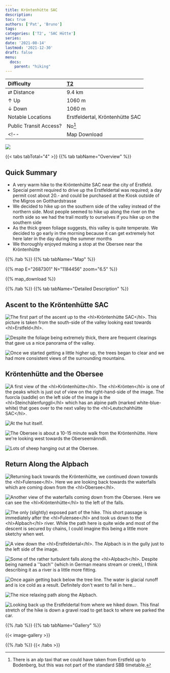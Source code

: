 ```yaml
---
title: Kröntenhütte SAC
description: 
toc: true
authors: ['Pat', 'Bruno']
tags:
categories: ['T2', 'SAC Hütte']
series:
date: '2021-08-14'
lastmod: '2021-12-30'
draft: false
menu:
  docs:
    parent: "hiking"
---
```

<link href="../../../style.css" rel="stylesheet"></link>

| Difficulty | [T2](../overview/#wanderskala) |
| :--- | :--- |
| &#8644; Distance | 9.4 km |
| &#8593; Up | 1060 m |
| &#8595; Down | 1060 m |
| Notable Locations | Erstfeldertal, Kröntenhütte SAC |
| Public Transit Access? | No[^1] |
<!-- | Map Download | [PDF](.pdf), [GPX](.gpx) | -->

![](IMG_1975.JPG)

{{< tabs tabTotal="4" >}}
{{% tab tabName="Overview" %}}

## Quick Summary

- A very warm hike to the <hl>Kröntenhütte SAC</hl> near the city of <hl>Erstfeld</hl>.
- <hl>Special permit required</hl> to drive up the <hl>Erstfeldertal</hl> was required; a day permit cost about 20.- and could be purchased at the Kiosk outside of the Migros on Gotthardstrasse
- We decided to hike up on the southern side of the valley instead of the northern side.  Most people seemed to hike up along the river on the north side so we had the trail mostly to ourselves if you hike up on the southern side
- As the thick green foliage suggests, this valley is quite temperate.  We decided to go early in the morning because it can get extremely hot here later in the day during the summer months
- We thoroughly enjoyed making a stop at the <hl>Obersee</hl> near the <hl>Kröntenhütte</hl>

{{% /tab %}}
{{% tab tabName="Map" %}}

{{% map E="2687301" N="1184456" zoom="6.5" %}}

{{% map_download %}}

{{% /tab %}}
{{% tab tabName="Detailed Description" %}}

## Ascent to the Kröntenhütte SAC

![](IMG_1978.JPG "The first part of the ascent up to the <hl>Kröntenhütte SAC</hl>.  This picture is taken from the south-side of the valley looking east towards <hl>Erstfeld</hl>.")

![](IMG_1979.JPG "Despite the foliage being extremely thick, there are frequent clearings that gave us a nice panorama of the valley.")

![](IMG_1990.JPG "Once we started getting a little higher up, the trees began to clear and we had more consistent views of the surrounding mountains.")


## Kröntenhütte and the Obersee

![](IMG_2017.JPG "A first view of the <hl>Kröntenhütte</hl>.  The <hl>Krönten</hl> is one of the peaks which is just out of view on the right-hand-side of the image.  The fuorcla (saddle) on the left side of the image is the <hl>Steinchälenfurggli</hl> which has an alpine path (marked white-blue-white) that goes over to the next valley to the <hl>Leutschahhütte SAC</hl>.")

![](IMG_2023.JPG "At the hut itself.")

![](IMG_2039.JPG "The Obersee is about a 10-15 minute walk from the Kröntenhütte.  Here we're looking west towards the Oberseemänndli.")

![](IMG_2061.JPG "Lots of sheep hanging out at the Obersee.")


## Return Along the Alpbach

![](IMG_2067.JPG "Returning back towards the Kröntenhütte, we continued down towards the <hl>Fulensee</hl>.  Here we are looking back towards the waterfalls which are coming down from the <hl>Obersee</hl>.")

![](IMG_2077.JPG "Another view of the waterfalls coming down from the Obersee.  Here we can see the <hl>Kröntenhütte</hl> to the left of the falls.")

![](IMG_2089.JPG "The only (slightly) exposed part of the hike.  This short passage is immediately after the <hl>Fulensee</hl> and took us down to the <hl>Alpbach</hl> river.  While the path here is quite wide and most of the descent is secured by chains, I could imagine this being a little more sketchy when wet.")

![](IMG_2092.JPG "A view down the <hl>Erstfeldertal</hl>.  The Alpbach is in the gully just to the left side of the image.")

![](IMG_2099.JPG "Some of the rather turbulent falls along the <hl>Alpbach</hl>.  Despite being named a ''bach'' (which in German means stream or creek), I think describing it as a river is a little more fitting.")

![](IMG_2118.JPG "Once again getting back below the tree line.  The water is glacial runoff and is ice cold as a result.  Definitely don't want to fall in here...")

![](IMG_2125.JPG "The nice relaxing path along the Alpbach.")

![](IMG_2133.JPG "Looking back up the Erstfeldertal from where we hiked down.  This final stretch of the hike is down a gravel road to get back to where we parked the car.")

{{% /tab %}}
{{% tab tabName="Gallery" %}}

{{< image-gallery >}}

{{% /tab %}}
{{< /tabs >}}


[^1]: There is an alp taxi that we could have taken from Erstfeld up to Bodenberg, but this was not part of the standard SBB timetable.